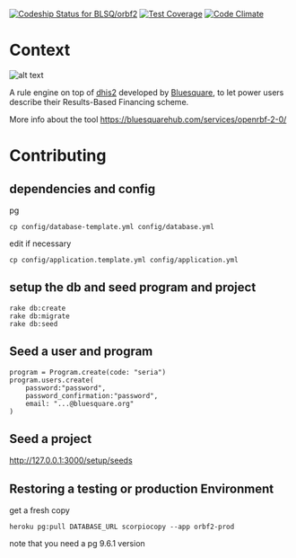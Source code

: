 [ ![Codeship Status for BLSQ/orbf2](https://app.codeship.com/projects/e43559e0-5368-0135-125a-62c2a1758ec6/status?branch=master)](https://app.codeship.com/projects/234954) [![Test Coverage](https://codeclimate.com/github/BLSQ/orbf2/badges/coverage.svg)](https://codeclimate.com/github/BLSQ/orbf2/coverage) [![Code Climate](https://codeclimate.com/github/BLSQ/orbf2/badges/gpa.svg)](https://codeclimate.com/github/BLSQ/orbf2)

# Context

![alt text](https://bluesquarehub.files.wordpress.com/2017/01/logo-openrbf.png?w=151&h=147 "OpenRBF 2.0 ")

A rule engine on top of [dhis2](https://www.dhis2.org/) developed by [Bluesquare](https://bluesquarehub.com/), to let power users describe their Results-Based Financing  scheme.

More info about the tool https://bluesquarehub.com/services/openrbf-2-0/

# Contributing

## dependencies and config

pg

```
cp config/database-template.yml config/database.yml
```
edit if necessary


```
cp config/application.template.yml config/application.yml
```

## setup the db and seed program and project

```
rake db:create
rake db:migrate
rake db:seed
```
## Seed a user and program

```
program = Program.create(code: "seria")
program.users.create(   
    password:"password",
    password_confirmation:"password",
    email: "...@bluesquare.org"
)
```

## Seed a project

http://127.0.0.1:3000/setup/seeds


## Restoring a testing or production Environment

get a fresh copy

```
heroku pg:pull DATABASE_URL scorpiocopy --app orbf2-prod
```

note that you need a pg 9.6.1 version
